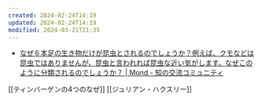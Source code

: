 ```yaml
---
created: 2024-02-24T14:19
updated: 2024-02-24T14:19
modified: 2024-03-21T21:35
---
```


- [なぜ６本足の生き物だけが昆虫とされるのでしょうか？例えば、クモなどは昆虫ではありませんが、昆虫と言われれば昆虫な近い気がします。なぜこのように分類されるのでしょうか？ | Mond - 知の交流コミュニティ](https://mond.how/ja/topics/q6vmtcqi81mg2wu/br3ftcjvp51lqhp )


[[ティンバーゲンの4つのなぜ]]
[[ジュリアン・ハクスリー]]